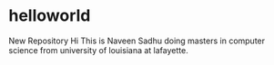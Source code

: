 # helloworld
New Repository
Hi This is Naveen Sadhu doing masters in computer science from university of louisiana at lafayette.
